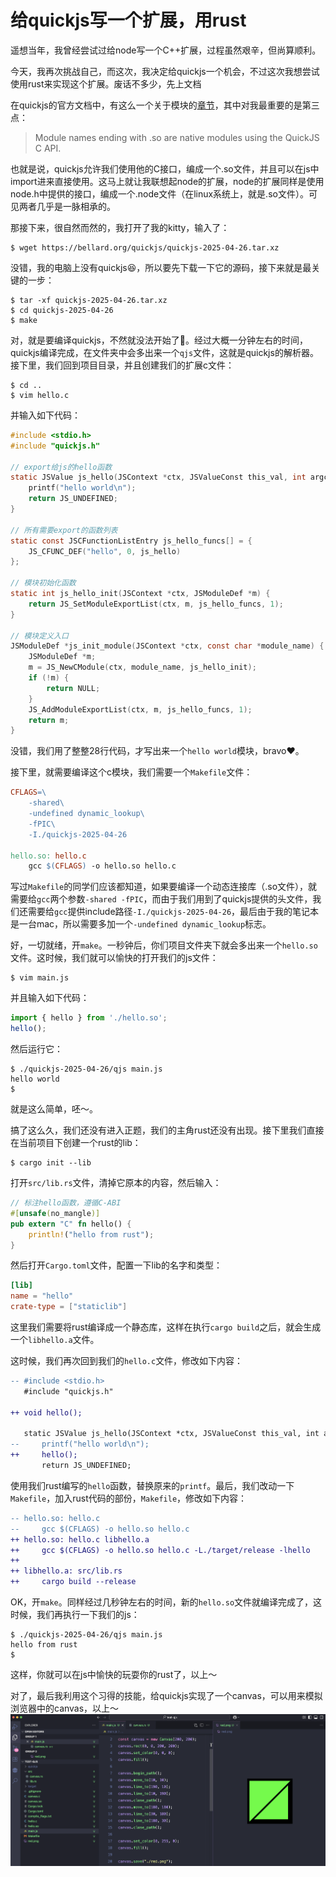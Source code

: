 # 给quickjs写一个扩展，用rust

遥想当年，我曾经尝试过给node写一个C++扩展，过程虽然艰辛，但尚算顺利。

今天，我再次挑战自己，而这次，我决定给quickjs一个机会，不过这次我想尝试使用rust来实现这个扩展。废话不多少，先上文档

在quickjs的官方文档中，有这么一个关于模块的[章节](https://bellard.org/quickjs/quickjs.html#Modules)，其中对我最重要的是第三点：

> Module names ending with .so are native modules using the QuickJS C API.

也就是说，quickjs允许我们使用他的C接口，编成一个.so文件，并且可以在js中import进来直接使用。这马上就让我联想起node的扩展，node的扩展同样是使用node.h中提供的接口，编成一个.node文件（在linux系统上，就是.so文件）。可见两者几乎是一脉相承的。

那接下来，很自然而然的，我打开了我的kitty，输入了：
```shell
$ wget https://bellard.org/quickjs/quickjs-2025-04-26.tar.xz
```

没错，我的电脑上没有quickjs😆，所以要先下载一下它的源码，接下来就是最关键的一步：
```shell
$ tar -xf quickjs-2025-04-26.tar.xz 
$ cd quickjs-2025-04-26
$ make
```

对，就是要编译quickjs，不然就没法开始了🐶。经过大概一分钟左右的时间，quickjs编译完成，在文件夹中会多出来一个`qjs`文件，这就是quickjs的解析器。接下里，我们回到项目目录，并且创建我们的扩展c文件：

```shell
$ cd ..
$ vim hello.c
```

并输入如下代码：
```c
#include <stdio.h>
#include "quickjs.h"

// export给js的hello函数
static JSValue js_hello(JSContext *ctx, JSValueConst this_val, int argc, JSValueConst *argv) {
    printf("hello world\n");
    return JS_UNDEFINED;
}

// 所有需要export的函数列表
static const JSCFunctionListEntry js_hello_funcs[] = {
    JS_CFUNC_DEF("hello", 0, js_hello)
};

// 模块初始化函数
static int js_hello_init(JSContext *ctx, JSModuleDef *m) {
    return JS_SetModuleExportList(ctx, m, js_hello_funcs, 1);
}

// 模块定义入口
JSModuleDef *js_init_module(JSContext *ctx, const char *module_name) {
    JSModuleDef *m;
    m = JS_NewCModule(ctx, module_name, js_hello_init);
    if (!m) {
        return NULL;
    }
    JS_AddModuleExportList(ctx, m, js_hello_funcs, 1);
    return m;
}
```

没错，我们用了整整28行代码，才写出来一个`hello world`模块，bravo❤️。

接下里，就需要编译这个c模块，我们需要一个`Makefile`文件：

```makefile
CFLAGS=\
	-shared\
	-undefined dynamic_lookup\
	-fPIC\
	-I./quickjs-2025-04-26

hello.so: hello.c
	gcc $(CFLAGS) -o hello.so hello.c
```

写过`Makefile`的同学们应该都知道，如果要编译一个动态连接库（.so文件），就需要给`gcc`两个参数`-shared -fPIC`，而由于我们用到了quickjs提供的头文件，我们还需要给`gcc`提供include路径`-I./quickjs-2025-04-26`，最后由于我的笔记本是一台mac，所以需要多加一个`-undefined dynamic_lookup`标志。

好，一切就绪，开`make`。一秒钟后，你们项目文件夹下就会多出来一个`hello.so`文件。这时候，我们就可以愉快的打开我们的js文件：

```shell
$ vim main.js
```

并且输入如下代码：
```javascript
import { hello } from './hello.so';
hello();
```

然后运行它：
```shell
$ ./quickjs-2025-04-26/qjs main.js
hello world
$
```

就是这么简单，呸～。

搞了这么久，我们还没有进入正题，我们的主角rust还没有出现。接下里我们直接在当前项目下创建一个rust的lib：
```shell
$ cargo init --lib
```

打开`src/lib.rs`文件，清掉它原本的内容，然后输入：
```rust
// 标注hello函数，遵循C-ABI
#[unsafe(no_mangle)]
pub extern "C" fn hello() {
    println!("hello from rust");
}
```

然后打开`Cargo.toml`文件，配置一下lib的名字和类型：
```toml
[lib]
name = "hello"
crate-type = ["staticlib"]
```

这里我们需要将rust编译成一个静态库，这样在执行`cargo build`之后，就会生成一个`libhello.a`文件。

这时候，我们再次回到我们的`hello.c`文件，修改如下内容：
```diff
-- #include <stdio.h>
   #include "quickjs.h"

++ void hello();

   static JSValue js_hello(JSContext *ctx, JSValueConst this_val, int argc, JSValueConst *argv) {
--     printf("hello world\n");
++     hello();
       return JS_UNDEFINED;
```

使用我们rust编写的`hello`函数，替换原来的`printf`。最后，我们改动一下`Makefile`，加入rust代码的部份，`Makefile`，修改如下内容：
```diff
-- hello.so: hello.c
--     gcc $(CFLAGS) -o hello.so hello.c 
++ hello.so: hello.c libhello.a
++     gcc $(CFLAGS) -o hello.so hello.c -L./target/release -lhello
++
++ libhello.a: src/lib.rs
++     cargo build --release
```

OK，开`make`。同样经过几秒钟左右的时间，新的`hello.so`文件就编译完成了，这时候，我们再执行一下我们的js：

```shell
$ ./quickjs-2025-04-26/qjs main.js
hello from rust
$
```

这样，你就可以在js中愉快的玩耍你的rust了，以上～

对了，最后我利用这个习得的技能，给quickjs实现了一个canvas，可以用来模拟浏览器中的canvas，以上～
![quickjs-rust](./images/quickjs-rust.png)